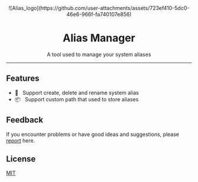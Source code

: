 <div align="center">
  ![Alias_logo](https://github.com/user-attachments/assets/723ef410-5dc0-46e6-966f-fa740107e856)
  <h1>Alias Manager</h1>
  <p>A tool used to manage your system aliases</p>
</div>

---

## Features

- 🎨 &nbsp; Support create, delete and rename system alias
- 📦 &nbsp; Support custom path that used to store aliases

## Feedback

If you encounter problems or have good ideas and suggestions, please [report](https://github.com/chouchouji/alias-manager/issues) here.

## License

[MIT](LICENSE)
